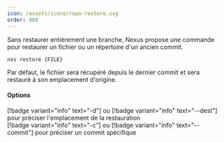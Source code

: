 ```yaml
---
icon: /assets/icons/repo-restore.svg
order: 988
---
```

Sans restaurer entièrement une branche, Nexus propose une commande pour restaurer un fichier ou un répertoire d'un ancien commit.

```console
nxs restore {FILE}
```

Par défaut, le fichier sera récupéré depuis le dernier commit et sera restauré à son emplacement d'origine.
<br>
#### Options

[!badge variant="info" text="-d"] ou [!badge variant="info" text="--dest"] pour préciser l'emplacement de la restauration<br>
[!badge variant="info" text="-c"] ou [!badge variant="info" text="--commit"] pour préciser un commit spécifique <br>